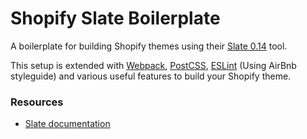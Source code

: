 # Shopify Slate Boilerplate
A boilerplate for building Shopify themes using their [Slate 0.14](https://github.com/Shopify/slate) tool.

This setup is extended with [Webpack](https://webpack.js.org/), [PostCSS](https://postcss.org/), [ESLint](https://eslint.org/) (Using AirBnb styleguide) and various useful features to build your Shopify theme.

### Resources
- [Slate documentation](https://shopify.github.io/slate/)